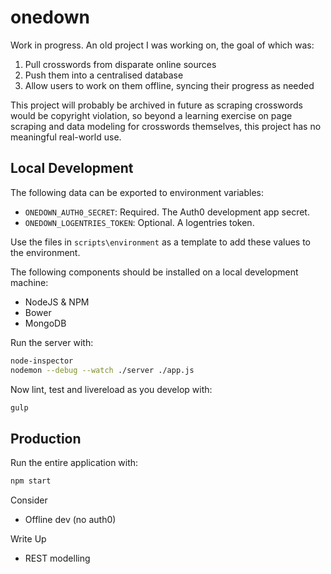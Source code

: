 # onedown

Work in progress. An old project I was working on, the goal of which was:

1. Pull crosswords from disparate online sources
2. Push them into a centralised database
3. Allow users to work on them offline, syncing their progress as needed

This project will probably be archived in future as scraping crosswords would be copyright violation, so beyond a learning exercise on page scraping and data modeling for crosswords themselves, this project has no meaningful real-world use.

## Local Development

The following data can be exported to environment variables:

* `ONEDOWN_AUTH0_SECRET`: Required. The Auth0 development app secret.
* `ONEDOWN_LOGENTRIES_TOKEN`: Optional. A logentries token.

Use the files in `scripts\environment` as a template to add these values to the environment.

The following components should be installed on a local development machine:

 * NodeJS & NPM
 * Bower
 * MongoDB

Run the server with:

```bash
node-inspector
nodemon --debug --watch ./server ./app.js
```

Now lint, test and livereload as you develop with:

```bash
gulp
```

## Production

Run the entire application with:

```bash
npm start
```

Consider

 * Offline dev (no auth0)

Write Up

 * REST modelling
